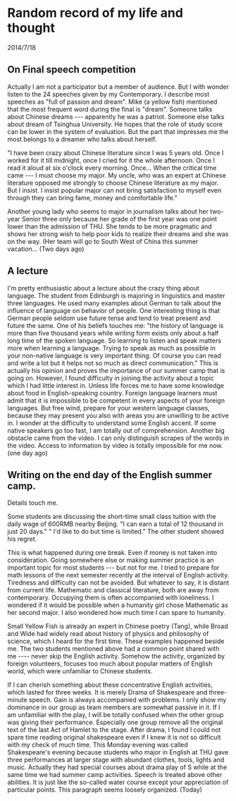 # Random record of my life and thought
2014/7/18

## On Final speech competition
Actually I am not a participator but a member of audience. But I with wonder listen to the 24 speeches given by my
Contemporary. I describe most speeches as "full of passion and dream".
Mike (a yellow fish) mentioned that the most frequent word during the final is "dream".
Someone talks about Chinese dreams --- apparently he was a patriot. Someone else talks about dream of Tsinghua University. He hopes that the role of study score can be lower in the system of evaluation. But the part that impresses me the most belongs to a dreamer who talks about herself.

"I have been crazy about Chinese literature since I was 5 years old. Once I worked for it till midnight, once I cried for it the whole afternoon. Once I read it aloud at six o'clock every morning. Once... When the critical time came --- I must choose my major. My uncle, who was an expert at Chinese literature opposed me strongly to choose Chinese literature as my major. But I insist. I insist popular major can not bring satisfaction to myself even through they can bring fame, money and comfortable life."

Another young lady who seems to major in journalism talks about her two-year Senior three only because her grade of the first year was one point lower than the admission of THU. She tends to be more pragmatic and shows her strong wish to help poor kids to realize their dreams and she was on the way. (Her team will go to South West of China this summer vacation... (Two days ago)

## A lecture
I'm pretty enthusiastic about a lecture about the crazy thing about language. The student from Edinburgh is majoring in linguistics and master three languages. He used many examples about German to talk about the influence of language on behavior of people. One interesting thing is that German people seldom use future tense and tend to treat present and future the same. One of his beliefs touches me: "the history of language is more than five thousand years while writing form exists only about a half long time of the spoken language. So learning to listen and speak matters more when learning a language. Trying to speak as much as possible in your non-native language is very important thing. Of course you can read and write a lot but it helps not so much as direct communication." This is actually his opinion and proves the importance of our summer camp that is going on. However, I found difficulty in joining the activity about a topic which I had little interest in. Unless life forces me to have some knowledge about food in English-speaking country. Foreign language learners must admit that it is impossible to be competent in every aspects of your foreign languages. But free wind, prepare for your western language classes, because they may present you also with areas you are unwilling to be active in.
I wonder at the difficulty to understand some English accent. If some native speakers go too fast, I am totally out of comprehension. Another big obstacle came from the video. I can only distinguish scrapes of the words in the video. Access to information by video is totally impossible for me now. (one day ago)

## Writing on the end day of the English summer camp.
Details touch me.

Some students are discussing the short-time small class tuition with the daily wage of 600RMB nearby Beijing. "I can earn a total of 12 thousand in just 20 days." " I'd like to do but time is limited." The other student showed his regret.

This is what happened during one break. Even if money is not taken into consideration. Going somewhere else or making summer practice is an important topic for most students --- but not for me. I tried to prepare for math lessons of the next semester recently at the interval of English activity. Tiredness and difficulty can not be avoided. But whatever to say, it is distant from current life. Mathematic and classical literature, both are away from contemporary. Occupying them is often accompanied with loneliness. I wondered if it would be possible when a humanity girl chose Mathematic as her second major. I also wondered how much time I can spare to humanity.

Small Yellow Fish is already an expert in Chinese poetry (Tang), while Broad and Wide had widely read about history of physics and philosophy of science, which I heard for the first time. These examples happened beside me. The two students mentioned above had a common point shared with me ---- never skip the English activity. Somehow the activity, organized by foreign volunteers, focuses too much about popular matters of English world, which were
unfamiliar to Chinese students.

If I can cherish something about these concentrative English activities, which lasted for three weeks. It is merely Drama of Shakespeare and three-minute speech. Gain is always accompanied with problems. I only show my dominance in our group as team members are somewhat passive in it. If I am unfamiliar with the play, I will be totally confused when the other group was giving their performance. Especially one group remove all the original text of the last Act of Hamlet to the stage. After drama, I found I could not spare time reading original shakespeare even if I knew it is not so difficult with my check of much time. This Monday evening was called Shakespeare's evening because students who major in English at THU gave three performances at larger stage with abundant clothes, tools, lights and music. Actually they had special courses about drama play of S while at the same time we had summer camp activities. Speech is treated above other abilities. It is just like the so-called water course except your appreciation of particular points. This paragraph seems loosely organized. (Today)